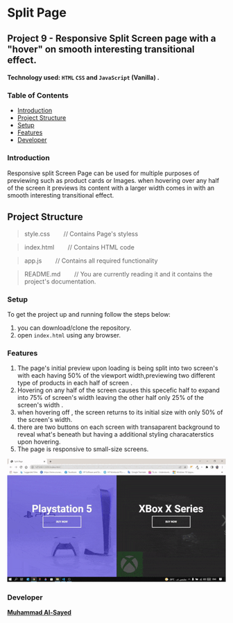 # Split Page

## Project 9 - Responsive Split Screen page with a "hover" on smooth interesting transitional effect.

#### Technology used:  `HTML` `CSS` and `JavaScript` (Vanilla) .

### Table of Contents

* [Introduction](#introduction)
* [Project Structure](#ProjectStructure)
* [Setup](#Setup)
* [Features](#features)
* [Developer](#Developer)

### Introduction

Responsive split Screen Page can be used for multiple purposes of previewing such as product cards or Images. when hovering over any half of the screen it previews its content with a larger width comes in with an smooth interesting transitional effect. 

## Project Structure

> style.css   &nbsp;&nbsp;&nbsp;&nbsp;&nbsp;&nbsp; // Contains Page's styless

> index.html    &nbsp;&nbsp;&nbsp;&nbsp;&nbsp;&nbsp; // Contains HTML code

> app.js    &nbsp;&nbsp;&nbsp;&nbsp;&nbsp;&nbsp; // Contains all required functionality

> README.md     &nbsp;&nbsp;&nbsp;&nbsp;&nbsp;&nbsp; // You are currently reading it and it contains the project's documentation.

### Setup

To get the project up and running follow the steps below:

1. you can download/clone the repository.
2. open `index.html` using any browser.

### Features

1. The page's initial preview upon loading is being split into two screen's with each having 50% of the viewport width,previewing two different type of products in each half of screen .
2. Hovering on any half of the screen causes this specefic half to expand into 75% of screen's width leaving the other half only 25% of the screen's width .
3. when hovering off , the screen returns to its initial size with only 50% of the screen's width.
4. there are two buttons on each screen with transaparent background to reveal what's beneath but having a additional styling characaterstics upon hovering.
5. The page is responsive to small-size screens.



![This is an image](/assets/ezgif.com-gif-maker.gif)


### Developer

**[Muhammad Al-Sayed](https://github.com/MuhammadAl-Sayedd)**